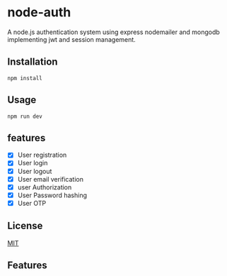 # node-auth


A node.js authentication system using express nodemailer and mongodb implementing jwt and session management.

## Installation
```
npm install
```

## Usage
```
npm run dev
```
## features
- [x] User registration
- [x] User login
- [x] User logout
- [x] User email verification
- [x] user Authorization
- [x] User Password hashing
- [x] User OTP 
## License
[MIT](https://choosealicense.com/licenses/mit/)

## Features
